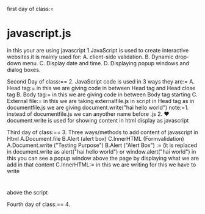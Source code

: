 first day of class:=
# javascript.js
in this your are using javascript
1.JavaScript is used to create interactive websites.it is mainly used for:
 A. client-side validation.
 B. Dynamic drop-down menu.
 C. Display date and time.
 D. Displaying popup windows and dialog boxes.

Second Day of class:==
2. JavaScript code is used in 3 ways they are:=
   A. Head tag:=  in this we are giving code in between Head tag and Head close tag 
      <script type="text/javascript">document.write("madan")</script>
   B. Body tag:=   in this we are giving code in between Body tag starting
      <script type="text/javascript">document.write("madan")</script>
   C. External file:=  in this we are taking externalfile.js in script in Head tag as
      <script type="text/javascript" src="documentfile.js"></script>
      in documentfile.js we are giving document.write("hai hello world")
      note:=1. instead of documentfile.js we can anyother name before .js
            2.  ❤️ document.write is used for showing content in html display as javascript
 
Third day of class:==
 3. Three ways/methods to add content of javascript in Html 
   A.Document.file
   B.Alert (alert box)
   C.InnerHTML  (Formvalidation)
    A.Document.write ("Testing Purpose")
    B.Alert ("Alert Box") := (it is replaced in document.write as alert("hai hello world") or             window.alert("hai world")
      in this you can see a popup window above the page by displaying what we are add in that               content 
    C.InnerHTML:= in this we are writing                                                                      <script  type="text/javascript">document.getElementBYId("demo").innerHTML="hai                    hello world";></script>
            for this we have to write <h1 id="demo"></h1>  above the script  

Fourth day of class:==
 4.
